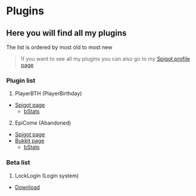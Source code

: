 # Plugins
## Here you will find all my plugins

The list is ordered by most old to most new
> If you want to see all my plugins you can also go to my [Spigot profile page](https://www.spigotmc.org/members/karmaconfigs.730858/#resources)

### Plugin list

1. PlayerBTH (PlayerBirthday)
  - [Spigot page](https://www.spigotmc.org/resources/playerbirthday.73424/)
    - [bStats](https://bstats.org/plugin/bukkit/PlayerBTH/6068)

2. EpiCome (Abandoned)
  - [Spigot page](https://www.spigotmc.org/resources/epiccome.71328/)
  - [Bukkit page](https://dev.bukkit.org/projects/epicwelcome)
    - [bStats](https://bstats.org/plugin/bukkit/EpicCome/5617)
    
### Beta list

1. LockLogin (Login system)
  - [Download](https://github.com/KarmaConfigs/page/raw/master/beta/LockLogin.jar)
